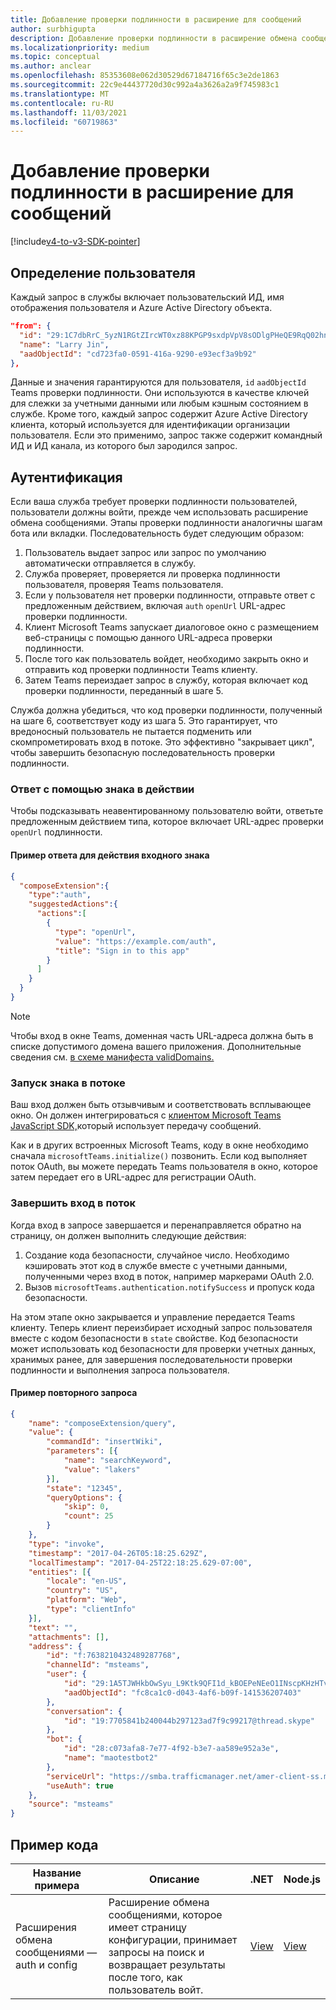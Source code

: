 ```yaml
---
title: Добавление проверки подлинности в расширение для сообщений
author: surbhigupta
description: Добавление проверки подлинности в расширение обмена сообщениями
ms.localizationpriority: medium
ms.topic: conceptual
ms.author: anclear
ms.openlocfilehash: 85353608e062d30529d67184716f65c3e2de1863
ms.sourcegitcommit: 22c9e44437720d30c992a4a3626a2a9f745983c1
ms.translationtype: MT
ms.contentlocale: ru-RU
ms.lasthandoff: 11/03/2021
ms.locfileid: "60719863"
---
```

# <a name="add-authentication-to-your-messaging-extension"></a>Добавление проверки подлинности в расширение для сообщений

[!include[v4-to-v3-SDK-pointer](~/includes/v4-to-v3-pointer-me.md)]

## <a name="identify-the-user"></a>Определение пользователя

Каждый запрос в службы включает пользовательский ИД, имя отображения пользователя и Azure Active Directory объекта.

```json
"from": {
  "id": "29:1C7dbRrC_5yzN1RGtZIrcWT0xz88KPGP9sxdpVpV8sODlgPHeQE9RqQ02hnpuKzy6zZ-AaZx6swUOMj_Dsdse3TQ4sIaeebbFBF-VgjJy_nY",
  "name": "Larry Jin",
  "aadObjectId": "cd723fa0-0591-416a-9290-e93ecf3a9b92"
},
```

Данные и значения гарантируются для пользователя, `id` `aadObjectId` Teams проверки подлинности. Они используются в качестве ключей для слежки за учетными данными или любым кэшным состоянием в службе. Кроме того, каждый запрос содержит Azure Active Directory клиента, который используется для идентификации организации пользователя. Если это применимо, запрос также содержит командный ИД и ИД канала, из которого был зародился запрос.

## <a name="authentication"></a>Аутентификация

Если ваша служба требует проверки подлинности пользователей, пользователи должны войти, прежде чем использовать расширение обмена сообщениями. Этапы проверки подлинности аналогичны шагам бота или вкладки. Последовательность будет следующим образом:

1. Пользователь выдает запрос или запрос по умолчанию автоматически отправляется в службу.
1. Служба проверяет, проверяется ли проверка подлинности пользователя, проверяя Teams пользователя.
1. Если у пользователя нет проверки подлинности, отправьте ответ с предложенным действием, включая `auth` `openUrl` URL-адрес проверки подлинности.
1. Клиент Microsoft Teams запускает диалоговое окно с размещением веб-страницы с помощью данного URL-адреса проверки подлинности.
1. После того как пользователь войдет,  необходимо закрыть окно и отправить код проверки подлинности Teams клиенту.
1. Затем Teams переиздает запрос в службу, которая включает код проверки подлинности, переданный в шаге 5.

Служба должна убедиться, что код проверки подлинности, полученный на шаге 6, соответствует коду из шага 5. Это гарантирует, что вредоносный пользователь не пытается подменить или скомпрометировать вход в потоке. Это эффективно "закрывает цикл", чтобы завершить безопасную последовательность проверки подлинности.

### <a name="respond-with-a-sign-in-action"></a>Ответ с помощью знака в действии

Чтобы подсказывать неавентированному пользователю войти, ответьте предложенным действием типа, которое включает URL-адрес проверки `openUrl` подлинности.

#### <a name="response-example-for-a-sign-in-action"></a>Пример ответа для действия входного знака

```json
{
  "composeExtension":{
    "type":"auth",
    "suggestedActions":{
      "actions":[
        {
          "type": "openUrl",
          "value": "https://example.com/auth",
          "title": "Sign in to this app"
        }
      ]
    }
  }
}
```

> [!NOTE]
> Чтобы вход в окне Teams, доменная часть URL-адреса должна быть в списке допустимого домена вашего приложения. Дополнительные сведения см. [в схеме манифеста validDomains.](~/resources/schema/manifest-schema.md#validdomains)

### <a name="start-the-sign-in-flow"></a>Запуск знака в потоке

Ваш вход должен быть отзывчивым и соответствовать всплывающее окно. Он должен интегрироваться с [клиентом Microsoft Teams JavaScript SDK,](/javascript/api/overview/msteams-client)который использует передачу сообщений.

Как и в других встроенных Microsoft Teams, коду в окне необходимо сначала `microsoftTeams.initialize()` позвонить. Если код выполняет поток OAuth, вы можете передать Teams пользователя в окно, которое затем передает его в URL-адрес для регистрации OAuth.

### <a name="complete-the-sign-in-flow"></a>Завершить вход в поток

Когда вход в запросе завершается и перенаправляется обратно на страницу, он должен выполнить следующие действия:

1. Создание кода безопасности, случайное число. Необходимо кэшировать этот код в службе вместе с учетными данными, полученными через вход в поток, например маркерами OAuth 2.0.
1. Вызов `microsoftTeams.authentication.notifySuccess` и пропуск кода безопасности.

На этом этапе окно закрывается и управление передается Teams клиенту. Теперь клиент переизбирает исходный запрос пользователя вместе с кодом безопасности в `state` свойстве. Код безопасности может использовать код безопасности для проверки учетных данных, хранимых ранее, для завершения последовательности проверки подлинности и выполнения запроса пользователя.

#### <a name="reissued-request-example"></a>Пример повторного запроса

```json
{
    "name": "composeExtension/query",
    "value": {
        "commandId": "insertWiki",
        "parameters": [{
            "name": "searchKeyword",
            "value": "lakers"
        }],
        "state": "12345",
        "queryOptions": {
            "skip": 0,
            "count": 25
        }
    },
    "type": "invoke",
    "timestamp": "2017-04-26T05:18:25.629Z",
    "localTimestamp": "2017-04-25T22:18:25.629-07:00",
    "entities": [{
        "locale": "en-US",
        "country": "US",
        "platform": "Web",
        "type": "clientInfo"
    }],
    "text": "",
    "attachments": [],
    "address": {
        "id": "f:7638210432489287768",
        "channelId": "msteams",
        "user": {
            "id": "29:1A5TJWHkbOwSyu_L9Ktk9QFI1d_kBOEPeNEeO1INscpKHzHTvWfiau5AX_6y3SuiOby-r73dzHJ17HipUWqGPgw",
            "aadObjectId": "fc8ca1c0-d043-4af6-b09f-141536207403"
        },
        "conversation": {
            "id": "19:7705841b240044b297123ad7f9c99217@thread.skype"
        },
        "bot": {
            "id": "28:c073afa8-7e77-4f92-b3e7-aa589e952a3e",
            "name": "maotestbot2"
        },
        "serviceUrl": "https://smba.trafficmanager.net/amer-client-ss.msg/",
        "useAuth": true
    },
    "source": "msteams"
}
```

## <a name="code-sample"></a>Пример кода
|**Название примера** | **Описание** |**.NET** | **Node.js**|
|----------------|-----------------|--------------|----------------|
|Расширения обмена сообщениями — auth и config | Расширение обмена сообщениями, которое имеет страницу конфигурации, принимает запросы на поиск и возвращает результаты после того, как пользователь войт. |[View](https://github.com/microsoft/BotBuilder-Samples/tree/main/samples/csharp_dotnetcore/52.teams-messaging-extensions-search-auth-config)|[View](https://github.com/microsoft/BotBuilder-Samples/blob/main/samples/javascript_nodejs/52.teams-messaging-extensions-search-auth-config)| 

 
